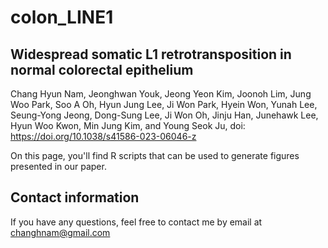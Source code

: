 # colon_LINE1

## Widespread somatic L1 retrotransposition in normal colorectal epithelium

Chang Hyun Nam, Jeonghwan Youk, Jeong Yeon Kim, Joonoh Lim, Jung Woo Park, Soo A Oh, Hyun Jung Lee, Ji Won Park, Hyein Won, Yunah Lee, Seung-Yong Jeong, Dong-Sung Lee, Ji Won Oh, Jinju Han, Junehawk Lee, Hyun Woo Kwon, Min Jung Kim, and Young Seok Ju, doi: https://doi.org/10.1038/s41586-023-06046-z

On this page, you'll find R scripts that can be used to generate figures presented in our paper. 

## Contact information
If you have any questions, feel free to contact me by email at changhnam@gmail.com
